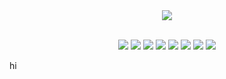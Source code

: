 <div align="center">
	<a href="https://vectorbt.dev/" alt="https://vectorbt.dev/">
        <img src="docs/docs/assets/logo/header.svg" />
    </a>
</div>
<br>
<p align="center">
    <a href="https://pypi.org/project/vectorbt" alt="Python Versions">
        <img src="https://img.shields.io/pypi/pyversions/vectorbt.svg?logo=python&logoColor=white" /></a>
    <a href="https://github.com/polakowo/vectorbt/blob/master/LICENSE.md" alt="License">
        <img src="https://img.shields.io/badge/license-Fair%20Code-yellow" /></a>
    <a href="https://pypi.org/project/vectorbt" alt="PyPi">
        <img src="https://img.shields.io/pypi/v/vectorbt?color=blueviolet" /></a>
    <a href="https://codecov.io/gh/polakowo/vectorbt" alt="codecov">
        <img src="https://codecov.io/gh/polakowo/vectorbt/branch/master/graph/badge.svg?token=YTLNAI7PS3" /></a>
    <a href="https://vectorbt.dev/" alt="Website">
        <img src="https://img.shields.io/website?url=https://vectorbt.dev/" /></a>
    <a href="https://pepy.tech/project/vectorbt" alt="Downloads">
        <img src="https://pepy.tech/badge/vectorbt" /></a>
    <a href="https://mybinder.org/v2/gh/polakowo/vectorbt/HEAD?urlpath=lab" alt="Binder">
        <img src="https://img.shields.io/badge/launch-binder-d6604a" /></a>
    <a href="https://gitter.im/vectorbt/community?utm_source=badge&utm_medium=badge&utm_campaign=pr-badge&utm_content=badge" alt="Join the chat at https://gitter.im/vectorbt/community">
        <img src="https://badges.gitter.im/vectorbt.svg" /></a>
</p>

hi
